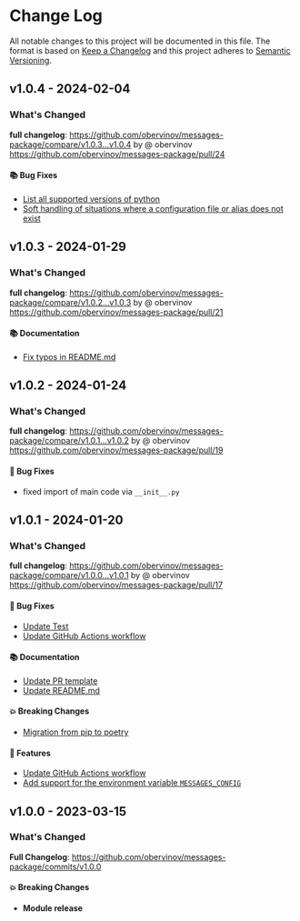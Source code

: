 # Change Log
All notable changes to this project will be documented in this file.
The format is based on [Keep a Changelog](http://keepachangelog.com/) and this project adheres to [Semantic Versioning](http://semver.org/).


## v1.0.4 - 2024-02-04
### What's Changed
**full changelog**: https://github.com/obervinov/messages-package/compare/v1.0.3...v1.0.4 by @ obervinov https://github.com/obervinov/messages-package/pull/24
#### 📚 Bug Fixes
* [List all supported versions of python](https://github.com/obervinov/messages-package/issues/23)
* [Soft handling of situations where a configuration file or alias does not exist](https://github.com/obervinov/messages-package/issues/22)


## v1.0.3 - 2024-01-29
### What's Changed
**full changelog**: https://github.com/obervinov/messages-package/compare/v1.0.2...v1.0.3 by @ obervinov https://github.com/obervinov/messages-package/pull/21
#### 📚 Documentation
* [Fix typos in README.md](https://github.com/obervinov/messages-package/issues/20)


## v1.0.2 - 2024-01-24
### What's Changed
**full changelog**: https://github.com/obervinov/messages-package/compare/v1.0.1...v1.0.2 by @ obervinov https://github.com/obervinov/messages-package/pull/19
#### 🐛 Bug Fixes
* fixed import of main code via `__init__.py`


## v1.0.1 - 2024-01-20
### What's Changed
**full changelog**: https://github.com/obervinov/messages-package/compare/v1.0.0...v1.0.1 by @ obervinov https://github.com/obervinov/messages-package/pull/17
#### 🐛 Bug Fixes
* [Update Test](https://github.com/obervinov/messages-package/issues/6)
* [Update GitHub Actions workflow](https://github.com/obervinov/messages-package/issues/7)
#### 📚 Documentation
* [Update PR template](https://github.com/obervinov/messages-package/issues/10)
* [Update README.md](https://github.com/obervinov/messages-package/issues/4)
#### 💥 Breaking Changes
* [Migration from pip to poetry](https://github.com/obervinov/messages-package/issues/3)
#### 🚀 Features
* [Update GitHub Actions workflow](https://github.com/obervinov/messages-package/issues/7)
* [Add support for the environment variable `MESSAGES_CONFIG`](https://github.com/obervinov/messages-package/issues/15)


## v1.0.0 - 2023-03-15
### What's Changed
**Full Changelog**: https://github.com/obervinov/messages-package/commits/v1.0.0
#### 💥 Breaking Changes
* **Module release**
